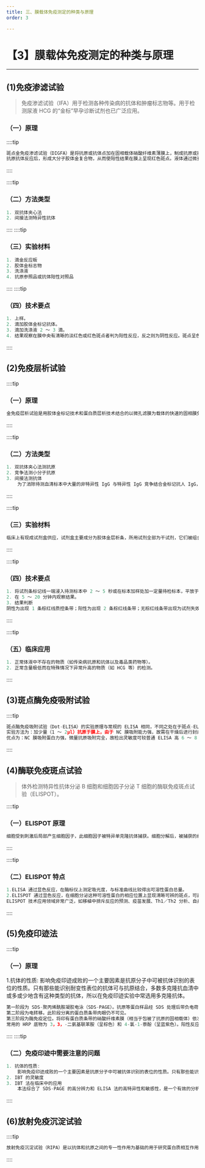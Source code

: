 ```yaml
---
title: 三、膜载体免疫测定的种类与原理
order: 3

---
```


# 【3】膜载体免疫测定的种类与原理

<kaodian :text="'免疫学检验记忆卡'" />

<!-- ###### 第十二章 固相膜免疫测定

> 临床免疫学检验 -->

<beitiM/>

---

## (1)免疫渗滤试验

<son :text="'免疫学检验记忆卡'" text130="(1)免疫渗滤试验" :textOption="[['熟练掌握','专业实践能力'],['熟练掌握','专业实践能力'],['熟练掌握','专业实践能力']]" />

> 免疫渗滤试验（IFA）用于检测各种传染病的抗体和肿瘤标志物等。用于检测尿液 HCG 的“金标”早孕诊断试剂也已广泛应用。

### （一）原理

::::tip

```js
斑点金免疫渗滤试验（DIGFA）是将抗原或抗体点加在固相载体硝酸纤维素薄膜上，制成抗原或抗体包被的微孔滤膜并贴置于吸水材料上，依次在膜上滴加标本、免疫胶体金及洗涤液等试剂并与硝酸纤维素膜上的相应抗体或抗原发生反应，过量试剂很快渗入吸水材料中。
抗原抗体反应后，形成大分子胶体金复合物，从而使阳性结果在膜上呈现红色斑点。液体通过微孔滤膜时，渗滤液中的抗原或抗体与膜上的抗体或抗原相接触，起到亲和层析的浓缩，达到快速检测的目的，同时洗涤液的渗入在短时间内即可达到彻底洗涤的目的，简化了操作步骤，成为床边检验（POCT）的主要方法之一。
```

::::

::::tip

### （二）方法类型

```js
1. 双抗体夹心法
2. 间接法测特异性抗体

```

::::
::::tip

### （三）实验材料

```js
1. 滴金反应板
2. 胶体金标志物
3. 洗涤液
4. 抗原参照品或抗体阳性对照品

```

::::
::::tip

### （四）技术要点

```js
1. 上样。
2. 滴加胶体金标记抗体。
3. 滴加洗涤液 2 ～ 3 滴。
4. 结果观察在膜中央有清晰的淡红色或红色斑点者判为阳性反应，反之则为阴性反应。斑点呈色的深浅相应地提示阳性强度。
```

::::

## (2)免疫层析试验

<son :text="'免疫学检验记忆卡'" text131="(2)免疫层析试验" :textOption="[['熟练掌握','专业实践能力'],['熟练掌握','专业实践能力'],['熟练掌握','专业实践能力']]" />

::::tip

### （一）原理

```js
金免疫层析试验是用胶体金标记技术和蛋白质层析技术结合的以微孔滤膜为载体的快速的固相膜免疫分析技术。
```

::::

::::tip

### （二）方法类型

```js
1. 双抗体夹心法测抗原
2. 竞争法测小分子抗原
3. 间接法测抗体
    为了消除待测血清标本中大量的非特异性 IgG 与特异性 IgG 竞争结合金标记抗人 IgG，降低了试验敏感性，胶体金间接免疫层析法测抗体常设计成反流免疫层析法。
```

::::

::::tip

### （三）实验材料

```js
临床上有现成试剂盒供应，试剂盒主要成分为胶体金层析条，所用试剂全部为干试剂，它们被组合在一试剂条上，试剂条的底板为单面胶塑料片，层析条为多孔聚乙烯、硝酸纤维素、玻璃纤维素材料，A、B 两端粘贴吸水性强的滤纸等材料。
```

::::

::::tip

### （四）技术要点

```js
1. 将试剂条标记线一端浸入待测标本中 2 ～ 5 秒或在标本加样处加一定量待检标本，平放于水平桌面上。
2. 在 5 ～ 20 分钟内观察结果。
3. 结果判断
阴性为出现 1 条棕红线质控条带；阳性为出现 2 条棕红线条带；无棕红线条带出现为试剂失效。
```

::::

::::tip

### （五）临床应用

```js
1. 正常体液中不存在的物质（如传染病抗原和抗体以及毒品类药物等）。
2. 正常含量极低而在特殊情况下异常升高的物质（如 HCG 等）的检测。
```

::::

## (3)斑点酶免疫吸附试验

<son :text="'免疫学检验记忆卡'" text132="(3)斑点酶免疫吸附试验" :textOption="[['了解','专业实践能力'],['了解','专业实践能力'],['掌握','专业实践能力']]" />

::::tip

```js
斑点酶免疫吸附试验（Dot-ELISA）的实验原理与常规的 ELISA 相同，不同之处在于斑点-ELISA 所用载体为蛋白质具有极强吸附力（近 100%）的硝酸纤维素（NC）膜，此外酶作用底物后形成有色的沉淀物，使 NC 染色。
实验方法为：加少量（1 ～ 2μl）抗原于膜上，由于 NC 膜吸附能力强，故需在干燥后进行封闭；然后滴加样品血清，其中的待检抗体即与 NC 膜上抗原结合；洗涤后再滴加酶标二抗，最后滴加能形成不溶有色物的底物溶液（如 HRP 标志物，常用二氨基联苯胺）；阳性者即可在膜上出现肉眼可见的染色斑点。
优点为：NC 膜吸附蛋白力强，微量抗原吸附完全，故检出灵敏度可较普通 ELISA 高 6 ～ 8 倍；试剂用量较 ELISA 节约约 10 倍；操作简单，实验及结果判断不需特殊设备条件；吸附抗原（抗体）或已有结果的 NC 膜可长期保存（－20℃ 可长达 6 个月），不影响其活性。
```

::::

## (4)酶联免疫斑点试验

<son :text="'免疫学检验记忆卡'" text133="(4)酶联免疫斑点试验" :textOption="[['了解','专业实践能力'],['了解','专业实践能力'],['掌握','专业实践能力']]" />

> 体外检测特异性抗体分泌 B 细胞和细胞因子分泌 T 细胞的酶联免疫斑点试验（ELISPOT）。

::::tip

### （一）ELISPOT 原理

```js
细胞受到刺激后局部产生细胞因子，此细胞因子被特异单克隆抗体捕获。细胞分解后，被捕获的细胞因子与生物素标记的二抗结合，其后再与碱性磷酸酶标记的亲和素结合。BCIP／NBT 底物孵育后，PVDF 膜出现“紫色”的斑点表明细胞产生了细胞因子，通过 ELISPOT 酶联斑点分析系统对斑点的分析后得出结果。
```

::::

::::tip

### （二）ELISPOT 特点

```js
1.ELISA 通过显色反应，在酶标仪上测定吸光度，与标准曲线比较得出可溶性蛋白总量。
2.ELISPOT 通过显色反应，在细胞分泌这种可溶性蛋白的相应位置上显现清晰可辨的斑点，可直接在显微镜下人工计数斑点或通过 ELISPOT 分析系统对斑点进行计数，1 个斑点代表 1 个细胞，从而计算出分泌该蛋白的细胞的频率。 3.由于是单细胞水平检测，ELISPOT 比 ELISA 和有限稀释法等更灵敏，能从 20 万～ 30 万个细胞中检出 1 个分泌该蛋白的细胞。 4.捕获抗体为高亲和力、高特异性和低内毒素 McAb，在研究者以刺激剂激活细胞时，不会影响活化细胞分泌细胞因子。
ELISPOT 技术应用领域非常广泛，如移植中排斥反应的预测、疫苗发展、Th1／Th2 分析、自身免疫病研究、肿瘤研究、过敏性疾病研究、感染性疾病研究、抗原决定簇图谱分析、化合物和药物免疫学反应的筛选等。
```

::::

## (5)免疫印迹法

<son :text="'免疫学检验记忆卡'" text134="(5)免疫印迹法" :textOption="[['掌握','专业实践能力'],['掌握','专业实践能力'],['熟练掌握','专业实践能力']]" />

::::tip

### （一）原理

1.抗体的性质:
影响免疫印迹成败的一个主要因素是抗原分子中可被抗体识别的表位的性质。只有那些能识别耐变性表位的抗体可与抗原结合，多数多克隆抗血清中或多或少地含有这种类型的抗体，所以在免疫印迹实验中常选用多克隆抗体。

```js
第一阶段为 SDS-聚丙烯酰胺凝胶电泳（SDS-PAGE）。抗原等蛋白样品经 SDS 处理后带负电荷，在聚丙烯酰胺凝胶中从阴极向阳极泳动，分子量越小，泳动速度就越快。此阶段分离效果肉眼不可见（只有在染色后才显出电泳区带）。
第二阶段为电转移。此阶段分离的蛋白质条带肉眼仍不可见。
第三阶段为酶免疫定位。将印有蛋白质条带的硝酸纤维素膜（相当于包被了抗原的固相载体）依次与特异性抗体和酶标第二抗体作用后，加入能形成不溶性显色物的酶反应底物，使区带染色。
常用的 HRP 底物为 3，3，-二氨基联苯胺（呈棕色）和 4-氯-1-萘酚（呈蓝紫色）。阳性反应的条带清晰可辨。并可根据 SDS-PAGE 时加入的分子量标准，确定各组分的分子量。
```

::::
::::tip

### （二）免疫印迹中需要注意的问题

```js
1. 抗体的性质:
    影响免疫印迹成败的一个主要因素是抗原分子中可被抗体识别的表位的性质。只有那些能识别耐变性表位的抗体可与抗原结合，多数多克隆抗血清中或多或少地含有这种类型的抗体，所以在免疫印迹实验中常选用多克隆抗体。
2. IBT 的灵敏度
3. IBT 法在临床中的应用
    本法综合了 SDS-PAGE 的高分辨力和 ELISA 法的高特异性和敏感性，是一个有效的分析手段，不仅广泛应用于分析抗原组分及其免疫活性，并可用于疾病的诊断。
```

::::

## (6)放射免疫沉淀试验

<son :text="'免疫学检验记忆卡'" text135="(6)放射免疫沉淀试验" :textOption="[['了解','专业实践能力'],['了解','专业实践能力'],['了解','专业实践能力']]" />

::::tip

```js
放射免疫沉淀试验（RIPA）是以抗体和抗原之间的专一性作用为基础的用于研究蛋白质相互作用的经典方法，是确定两种蛋白质在完整细胞内生理性相互作用的有效方法，同时弥补了免疫印迹法的不足。
```

::::
